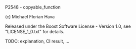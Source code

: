 P2548 - copyable_function

(c) Michael Florian Hava

Released under the Boost Software License - Version 1.0, see "LICENSE_1_0.txt" for details.

TODO: explanation, CI result, ...
